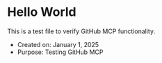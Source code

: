 # Hello World

This is a test file to verify GitHub MCP functionality.

- Created on: January 1, 2025
- Purpose: Testing GitHub MCP
